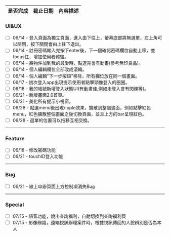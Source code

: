
| 是否完成 | 截止日期 | 內容描述 |
| ------ | ----------- | --------- |

### UI&UX
- [ ] 06/14 - 登入頁面為獨立頁面，進入由下往上，螢幕底部將無選單，左上角可以關閉，按下關閉會由上往下退出。
- [ ] 06/14 - 註冊密碼輸入完按下enter後，下一個確認密碼欄位自動上移，並focus住，增加使用者體驗。
- [ ] 06/14 - 將物件加到我的最愛時，點選完會有動畫(參考無印良品)。
- [ ] 06/14 - 個人編輯欄位全部改成滾輪。
- [ ] 06/14 - 個人編輯"下一步按鈕"移除，所有欄位放在同一個畫面。
- [ ] 06/17 - 初次登入app出現提示使用者點擊頭像登入的圈圈。
- [ ] 06/18 - 我的帳號新增登入狀態UI(有動畫佳,例如未登入會有閃爍等)。
- [ ] 06/21 - 新版畫面2.0首頁。
- [ ] 06/21 - 美化所有提示小視窗。
- [ ] 06/28 - 點選menu後出現ripple效果，擴散到整個畫面，例如點擊紅色menu，紅色擴散整個畫面之後切換頁面，並且上方的bar呈現紅色。
- [ ] 06/28 - 選單的位置可以拖移互相交換。 
---
### Feature
- [ ] 06/18 - 修改密碼功能
- [ ] 06/21 - touchID登入功能

---
### Bug
- [ ] 06/21 - 線上申辦頁面上方控制項消失Bug
---
### Special
- [ ] 07/15 - 語音功能，說出查詢福利，自動切換到查詢福利頁
- [ ] 07/15 - 影像辨識，遠端視訊辦理案件時，根據視訊傳回的人臉辨別是否為本人

